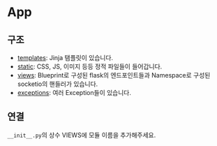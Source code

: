 # App

## 구조
- [templates](templates): Jinja 탬플릿이 있습니다.
- [static](static): CSS, JS, 이미지 등등 정적 파일들이 들어갑니다.
- [views](views): Blueprint로 구성된 flask의 엔드포인트들과 Namespace로 구성된 socketio의 핸들러가 있습니다.
- [exceptions](exceptions): 여러 Exception들이 있습니다.

## 연결
`__init__.py`의 상수 VIEWS에 모듈 이름을 추가해주세요.
